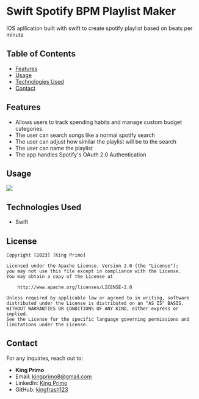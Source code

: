 #  Swift Spotify BPM Playlist Maker

IOS apllication built with swift to create spotify playlist based on beats per minute

## Table of Contents
- [Features](#features)
- [Usage](#usage)
- [Technologies Used](#technologies-used)
- [Contact](#contact)

## Features
- Allows users to track spending habits and manage custom budget categories.
- The user can search songs like a normal spotify search
- The user can adjust how similar the playlist will be to the search
- The user can name the playlist
- The app handles Spotify's OAuth 2.0 Authentication

## Usage

<div>
    <a href="https://www.loom.com/share/e33eeac267614106ad809313c89585e4">
    </a>
    <a href="https://www.loom.com/share/e33eeac267614106ad809313c89585e4">
      <img style="max-width:300px;" src="https://cdn.loom.com/sessions/thumbnails/e33eeac267614106ad809313c89585e4-with-play.gif">
    </a>
  </div>

## Technologies Used
- Swift

## License

    Copyright [2023] [King Primo]

    Licensed under the Apache License, Version 2.0 (the "License");
    you may not use this file except in compliance with the License.
    You may obtain a copy of the License at

        http://www.apache.org/licenses/LICENSE-2.0

    Unless required by applicable law or agreed to in writing, software
    distributed under the License is distributed on an "AS IS" BASIS,
    WITHOUT WARRANTIES OR CONDITIONS OF ANY KIND, either express or implied.
    See the License for the specific language governing permissions and
    limitations under the License.
    
## Contact

For any inquiries, reach out to:
- **King Primo**  
- Email: kingprimo8@gmail.com 
- LinkedIn: [King Primo](https://linkedin.com/in/king-primo)  
- GitHub: [kingfrash123](https://github.com/kingfrash123)

